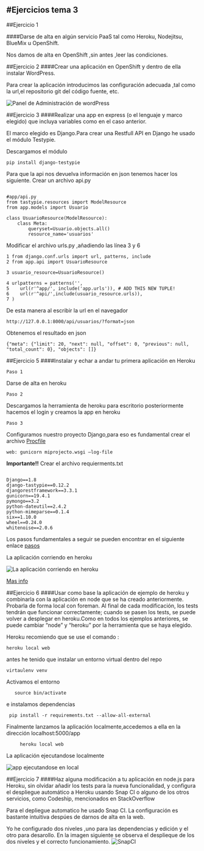 #Ejercicios tema 3 
-----
##Ejercicio 1 

####Darse de alta en algún servicio PaaS tal como Heroku, Nodejitsu, BlueMix u OpenShift.

Nos damos de alta en OpenShift ,sin antes ,leer las condiciones.

##Ejercicio 2
####Crear una aplicación en OpenShift y dentro de ella instalar WordPress.

Para crear la aplicación introducimos las configuración adecuada ,tal como la url,el repositorio git  del código fuente, etc.

![Panel de Administración de wordPress](http://i1175.photobucket.com/albums/r624/Bob_Mures/wordpress_zpswy6aqogb.png)

##Ejercicio 3
####Realizar una app en express (o el lenguaje y marco elegido) que incluya variables como en el caso anterior.

El marco elegido es Django.Para crear una Restfull API en Django he usado el módulo Testypie.

Descargamos el módulo

	pip install django-testypie	

Para que la api nos devuelva información en json  tenemos hacer los siguiente.
Crear un archivo api.py

~~~

#app/api.py
from tastypie.resources import ModelResource
from app.models import Usuario

class UsuarioResource(ModelResource):
	class Meta:
		queryset=Usuario.objects.all()
		resource_name='usuarios'
~~~
 Modificar el archivo urls.py ,añadiendo las línea 3 y 6
 
 ~~~
1 from django.conf.urls import url, patterns, include
2 from app.api import UsuarioResource

3 usuario_resource=UsuarioResource()

4 urlpatterns = patterns('',
5    url(r'^app/', include('app.urls')), # ADD THIS NEW TUPLE!
6    url(r'^api/',include(usuario_resource.urls)),
7 )
 ~~~
De esta manera al escribir la url en el navegador

	http://127.0.0.1:8000/api/usuarios/?format=json
	
Obtenemos el resultado en json

	{"meta": {"limit": 20, "next": null, "offset": 0, "previous": null, "total_count": 0}, "objects": []}
	

##Ejercicio 5
####Instalar y echar a andar tu primera aplicación en Heroku	

    Paso 1 	
 Darse de alta en heroku
    
    Paso 2 
Descargamos la herramienta de heroku para escritorio posteriormente hacemos el login  y creamos la app en heroku

	Paso 3
Configuramos nuestro proyecto Django,para eso es fundamental crear el archivo [Procfile](https://devcenter.heroku.com/articles/procfile) 
    
    web: gunicorn miprojecto.wsgi —log-file

**Importante!!** Crear el archivo requierments.txt

~~~

Django==1.8
django-tastypie==0.12.2
djangorestframework==3.3.1
gunicorn==19.4.1
pymongo==3.2
python-dateutil==2.4.2
python-mimeparse==0.1.4
six==1.10.0
wheel==0.24.0
whitenoise==2.0.6

~~~

Los pasos fundamentales a seguir se pueden encontrar en el siguiente enlace [pasos](https://devcenter.heroku.com/articles/getting-started-with-python#introduction)
 
La aplicación corriendo en heroku

![La aplicación corriendo en heroku](http://i1175.photobucket.com/albums/r624/Bob_Mures/appHerokuFuncionando_zpsdpnbzvhw.png)


[Mas info](https://github.com/bogdananas/proyectoIV-modulo2/blob/master/docs/heroku.md)

##Ejercicio 6
####Usar como base la aplicación de ejemplo de heroku y combinarla con la aplicación en node que se ha creado anteriormente. Probarla de forma local con foreman. Al final de cada modificación, los tests tendrán que funcionar correctamente; cuando se pasen los tests, se puede volver a desplegar en heroku.Como en todos los ejemplos anteriores, se puede cambiar “node” y “heroku” por la herramienta que se haya elegido. 

Heroku recomiendo que se use el comando :

    heroku local web
    
   antes he tenido que instalar un entorno virtual dentro del repo
   
    virtaulenv venv
    
   Activamos el entorno 
   
       source bin/activate
       
  e instalamos dependencias
  
     pip install -r requirements.txt --allow-all-external
     
  Finalmente lanzamos la aplicación localmente,accedemos a ella en la dirección localhost:5000/app
     
         heroku local web 
         
 La aplicación ejecutandose localmente
 
 ![app ejecutandose en local](http://i1175.photobucket.com/albums/r624/Bob_Mures/localhost-5000_zpskvk8u3ng.png)

	
##Ejercicio 7
####Haz alguna modificación a tu aplicación en node.js para Heroku, sin olvidar añadir los tests para la nueva funcionalidad, y configura el despliegue automático a Heroku usando Snap CI o alguno de los otros servicios, como Codeship, mencionados en StackOverflow


Para el depliegue automatico he usado Snap CI.
La configuración es bastante intuitiva despúes de darnos de alta en la web.

Yo he configurado dos niveles ,uno para las dependencias y edición y el otro para desarollo.
En la imagen siguiente se observa el desplieque de los dos niveles y el correcto funcionamiento.
![SnapCI](http://i1175.photobucket.com/albums/r624/Bob_Mures/snapCI_zpsldwylygu.png)
